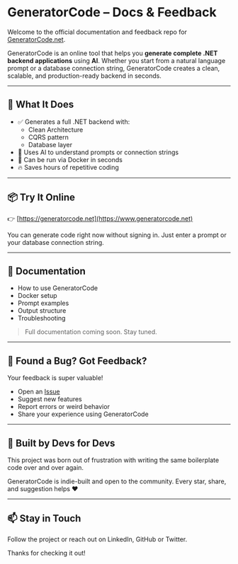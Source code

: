 # GeneratorCode – Docs & Feedback

Welcome to the official documentation and feedback repo for [GeneratorCode.net](https://www.generatorcode.net).

GeneratorCode is an online tool that helps you **generate complete .NET backend applications** using **AI**. Whether you start from a natural language prompt or a database connection string, GeneratorCode creates a clean, scalable, and production-ready backend in seconds.

---

## 🚀 What It Does

- ✅ Generates a full .NET backend with:
  - Clean Architecture
  - CQRS pattern
  - Database layer
- 🧠 Uses AI to understand prompts or connection strings
- 🐳 Can be run via Docker in seconds
- 🔥 Saves hours of repetitive coding

---

## 📦 Try It Online

👉 [https://generatorcode.net](https://www.generatorcode.net)

You can generate code right now without signing in. Just enter a prompt or your database connection string.

---

## 📄 Documentation

- How to use GeneratorCode
- Docker setup
- Prompt examples
- Output structure
- Troubleshooting

> Full documentation coming soon. Stay tuned.

---

## 🐛 Found a Bug? Got Feedback?

Your feedback is super valuable!

- Open an [Issue](https://github.com/generatorcodenet/GeneratorCode.Net/issues)
- Suggest new features
- Report errors or weird behavior
- Share your experience using GeneratorCode

---

## 🙌 Built by Devs for Devs

This project was born out of frustration with writing the same boilerplate code over and over again.

GeneratorCode is indie-built and open to the community. Every star, share, and suggestion helps ❤️

---

## 📫 Stay in Touch

Follow the project or reach out on LinkedIn, GitHub or Twitter.

Thanks for checking it out!

